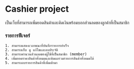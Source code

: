 # Cashier project
เป็นเว็บที่สามารถเพิ่มยอดสินค้าและคิดเงินพร้อมบอกส่วนลดของลูกค้าที่เป็นสมาชิก

### รายการฟีเจอร์
```
1. สามารถแสดงเวลาขณะที่บันทึกรายการสำเร็จ
2. สามารถเก็บ ดู แก้ไขและลบประวัติ
3. สามารถคำนวนส่วนลดของผู้ใช้ที่เป็นสมาชิก (member)
4. เพิ่มยอดราคาสินค้าทั้งหมดและคิดผลรวมรายการสินค้าทั้งหมดได้
5. สามารถลบรายการสินค้าที่เพิ่มเข้ามา
```
